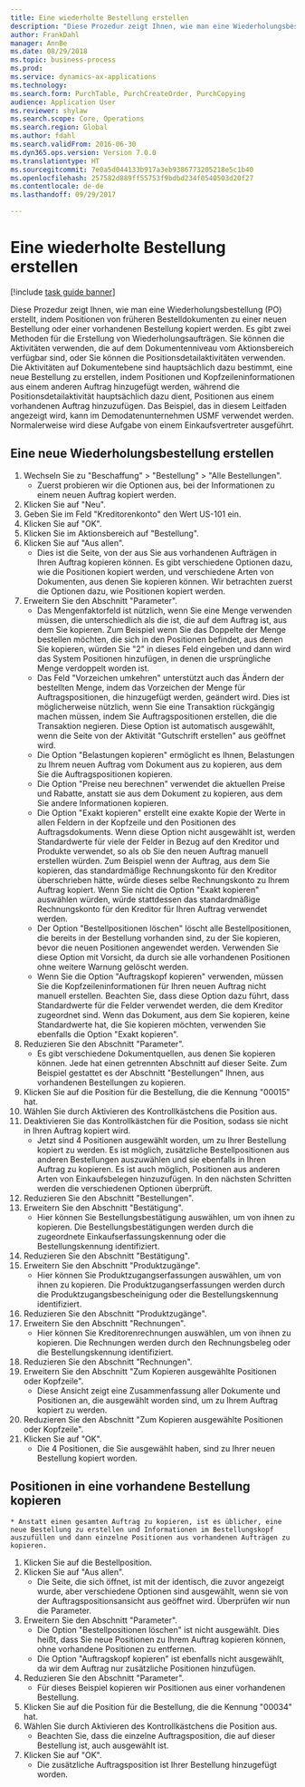 ```yaml
--- 
title: Eine wiederholte Bestellung erstellen
description: "Diese Prozedur zeigt Ihnen, wie man eine Wiederholungsbestellung (PO) erstellt, indem Positionen von früheren Bestelldokumenten zu einer neuen Bestellung oder einer vorhandenen Bestellung kopiert werden."
author: FrankDahl
manager: AnnBe
ms.date: 08/29/2018
ms.topic: business-process
ms.prod: 
ms.service: dynamics-ax-applications
ms.technology: 
ms.search.form: PurchTable, PurchCreateOrder, PurchCopying
audience: Application User
ms.reviewer: shylaw
ms.search.scope: Core, Operations
ms.search.region: Global
ms.author: fdahl
ms.search.validFrom: 2016-06-30
ms.dyn365.ops.version: Version 7.0.0
ms.translationtype: HT
ms.sourcegitcommit: 7e0a5d044133b917a3eb9386773205218e5c1b40
ms.openlocfilehash: 257582d889ff55753f9bdbd234f0540503d20f27
ms.contentlocale: de-de
ms.lasthandoff: 09/29/2017

---
```

# <a name="create-a-repeat-purchase-order"></a>Eine wiederholte Bestellung erstellen

[!include [task guide banner](../../includes/task-guide-banner.md)]

Diese Prozedur zeigt Ihnen, wie man eine Wiederholungsbestellung (PO) erstellt, indem Positionen von früheren Bestelldokumenten zu einer neuen Bestellung oder einer vorhandenen Bestellung kopiert werden. Es gibt zwei Methoden für die Erstellung von Wiederholungsaufträgen. Sie können die Aktivitäten verwenden, die auf dem Dokumentenniveau vom Aktionsbereich verfügbar sind, oder Sie können die Positionsdetailaktivitäten verwenden. Die Aktivitäten auf Dokumentebene sind hauptsächlich dazu bestimmt, eine neue Bestellung zu erstellen, indem Positionen und Kopfzeileninformationen aus einem anderen Auftrag hinzugefügt werden, während die Positionsdetailaktivität hauptsächlich dazu dient, Positionen aus einem vorhandenen Auftrag hinzuzufügen. Das Beispiel, das in diesem Leitfaden angezeigt wird, kann im Demodatenunternehmen USMF verwendet werden. Normalerweise wird diese Aufgabe von einem Einkaufsvertreter ausgeführt.


## <a name="create-a-new-repeat-purchase-order"></a>Eine neue Wiederholungsbestellung erstellen
1. Wechseln Sie zu "Beschaffung" > "Bestellung" > "Alle Bestellungen".
    * Zuerst probieren wir die Optionen aus, bei der Informationen zu einem neuen Auftrag kopiert werden.  
2. Klicken Sie auf "Neu".
3. Geben Sie im Feld "Kreditorenkonto" den Wert US-101 ein.
4. Klicken Sie auf "OK".
5. Klicken Sie im Aktionsbereich auf "Bestellung".
6. Klicken Sie auf "Aus allen".
    * Dies ist die Seite, von der aus Sie aus vorhandenen Aufträgen in Ihren Auftrag kopieren können. Es gibt verschiedene Optionen dazu, wie die Positionen kopiert werden, und verschiedene Arten von Dokumenten, aus denen Sie kopieren können. Wir betrachten zuerst die Optionen dazu, wie Positionen kopiert werden.   
7. Erweitern Sie den Abschnitt "Parameter".
    * Das Mengenfaktorfeld ist nützlich, wenn Sie eine Menge verwenden müssen, die unterschiedlich als die ist, die auf dem Auftrag ist, aus dem Sie kopieren. Zum Beispiel wenn Sie das Doppelte der Menge bestellen möchten, die sich in den Positionen befindet, aus denen Sie kopieren, würden Sie "2" in dieses Feld eingeben und dann wird das System Positionen hinzufügen, in denen die ursprüngliche Menge verdoppelt worden ist.  
    * Das Feld "Vorzeichen umkehren" unterstützt auch das Ändern der bestellten Menge, indem das Vorzeichen der Menge für Auftragspositionen, die hinzugefügt werden, geändert wird. Dies ist möglicherweise nützlich, wenn Sie eine Transaktion rückgängig machen müssen, indem Sie Auftragspositionen erstellen, die die Transaktion negieren. Diese Option ist automatisch ausgewählt, wenn die Seite von der Aktivität "Gutschrift erstellen" aus geöffnet wird.  
    * Die Option "Belastungen kopieren" ermöglicht es Ihnen, Belastungen zu Ihrem neuen Auftrag vom Dokument aus zu kopieren, aus dem Sie die Auftragspositionen kopieren.  
    * Die Option "Preise neu berechnen" verwendet die aktuellen Preise und Rabatte, anstatt sie aus dem Dokument zu kopieren, aus dem Sie andere Informationen kopieren.  
    * Die Option "Exakt kopieren" erstellt eine exakte Kopie der Werte in allen Feldern in der Kopfzeile und den Positionen des Auftragsdokuments. Wenn diese Option nicht ausgewählt ist, werden Standardwerte für viele der Felder in Bezug auf den Kreditor und Produkte verwendet, so als ob Sie den neuen Auftrag manuell erstellen würden. Zum Beispiel wenn der Auftrag, aus dem Sie kopieren, das standardmäßige Rechnungskonto für den Kreditor überschrieben hätte, würde dieses selbe Rechnungskonto zu Ihrem Auftrag kopiert. Wenn Sie nicht die Option "Exakt kopieren" auswählen würden, würde stattdessen das standardmäßige Rechnungskonto für den Kreditor für Ihren Auftrag verwendet werden.  
    * Der Option "Bestellpositionen löschen" löscht alle Bestellpositionen, die bereits in der Bestellung vorhanden sind, zu der Sie kopieren, bevor die neuen Positionen angewendet werden. Verwenden Sie diese Option mit Vorsicht, da durch sie alle vorhandenen Positionen ohne weitere Warnung gelöscht werden.  
    * Wenn Sie die Option "Auftragskopf kopieren" verwenden, müssen Sie die Kopfzeileninformationen für Ihren neuen Auftrag nicht manuell erstellen. Beachten Sie, dass diese Option dazu führt, dass Standardwerte für die Felder verwendet werden, die dem Kreditor zugeordnet sind. Wenn das Dokument, aus dem Sie kopieren, keine Standardwerte hat, die Sie kopieren möchten, verwenden Sie ebenfalls die Option "Exakt kopieren".  
8. Reduzieren Sie den Abschnitt "Parameter".
    * Es gibt verschiedene Dokumentquellen, aus denen Sie kopieren können. Jede hat einen getrennten Abschnitt auf dieser Seite. Zum Beispiel gestattet es der Abschnitt "Bestellungen" Ihnen, aus vorhandenen Bestellungen zu kopieren.  
9. Klicken Sie auf die Position für die Bestellung, die die Kennung "00015" hat. 
10. Wählen Sie durch Aktivieren des Kontrollkästchens die Position aus.
11. Deaktivieren Sie das Kontrollkästchen für die Position, sodass sie nicht in Ihren Auftrag kopiert wird.
    * Jetzt sind 4 Positionen ausgewählt worden, um zu Ihrer Bestellung kopiert zu werden. Es ist möglich, zusätzliche Bestellpositionen aus anderen Bestellungen auszuwählen und sie ebenfalls in Ihren Auftrag zu kopieren. Es ist auch möglich, Positionen aus anderen Arten von Einkaufsbelegen hinzuzufügen. In den nächsten Schritten werden die verschiedenen Optionen überprüft.  
12. Reduzieren Sie den Abschnitt "Bestellungen".
13. Erweitern Sie den Abschnitt "Bestätigung".
    * Hier können Sie Bestellungsbestätigung auswählen, um von ihnen zu kopieren. Die Bestellungsbestätigungen werden durch die zugeordnete Einkaufserfassungskennung oder die Bestellungskennung identifiziert.  
14. Reduzieren Sie den Abschnitt "Bestätigung".
15. Erweitern Sie den Abschnitt "Produktzugänge".
    * Hier können Sie Produktzugangserfassungen auswählen, um von ihnen zu kopieren. Die Produktzugangserfassungen werden durch die Produktzugangsbescheinigung oder die Bestellungskennung identifiziert.   
16. Reduzieren Sie den Abschnitt "Produktzugänge".
17. Erweitern Sie den Abschnitt "Rechnungen".
    * Hier können Sie Kreditorenrechnungen auswählen, um von ihnen zu kopieren. Die Rechnungen werden durch den Rechnungsbeleg oder die Bestellungskennung identifiziert.   
18. Reduzieren Sie den Abschnitt "Rechnungen".
19. Erweitern Sie den Abschnitt "Zum Kopieren ausgewählte Positionen oder Kopfzeile".
    * Diese Ansicht zeigt eine Zusammenfassung aller Dokumente und Positionen an, die ausgewählt worden sind, um zu Ihrem Auftrag kopiert zu werden.   
20. Reduzieren Sie den Abschnitt "Zum Kopieren ausgewählte Positionen oder Kopfzeile".
21. Klicken Sie auf "OK".
    * Die 4 Positionen, die Sie ausgewählt haben, sind zu Ihrer neuen Bestellung kopiert worden.   

## <a name="copy-lines-to-an-existing-purchase-order"></a>Positionen in eine vorhandene Bestellung kopieren
    * Anstatt einen gesamten Auftrag zu kopieren, ist es üblicher, eine neue Bestellung zu erstellen und Informationen im Bestellungskopf auszufüllen und dann einzelne Positionen aus vorhandenen Aufträgen zu kopieren.  
1. Klicken Sie auf die Bestellposition.
2. Klicken Sie auf "Aus allen".
    * Die Seite, die sich öffnet, ist mit der identisch, die zuvor angezeigt wurde, aber verschiedene Optionen sind ausgewählt, wenn sie von der Auftragspositionsansicht aus geöffnet wird. Überprüfen wir nun die Parameter.   
3. Erweitern Sie den Abschnitt "Parameter".
    * Die Option "Bestellpositionen löschen" ist nicht ausgewählt. Dies heißt, dass Sie neue Positionen zu Ihrem Auftrag kopieren können, ohne vorhandene Positionen zu entfernen.   
    * Die Option "Auftragskopf kopieren" ist ebenfalls nicht ausgewählt, da wir dem Auftrag nur zusätzliche Positionen hinzufügen.   
4. Reduzieren Sie den Abschnitt "Parameter".
    * Für dieses Beispiel kopieren wir Positionen aus einer vorhandenen Bestellung.   
5. Klicken Sie auf die Position für die Bestellung, die die Kennung "00034" hat. 
6. Wählen Sie durch Aktivieren des Kontrollkästchens die Position aus.
    * Beachten Sie, dass die einzelne Auftragsposition, die auf dieser Bestellung ist, auch ausgewählt ist.  
7. Klicken Sie auf "OK".
    * Die zusätzliche Auftragsposition ist Ihrer Bestellung hinzugefügt worden.  


